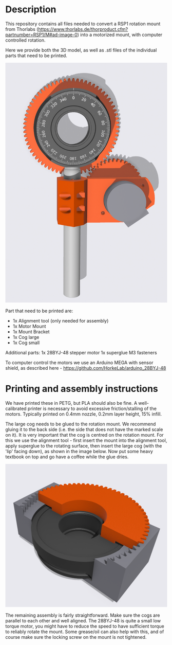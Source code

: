 # Description
This repository contains all files needed to convert a RSP1 rotation mount from Thorlabs (https://www.thorlabs.de/thorproduct.cfm?partnumber=RSP1/M#ad-image-0) into a motorized mount, with computer controlled rotation.

Here we provide both the 3D model, as well as .stl files of the individual parts that need to be printed.

![CAD model of the mirror mount](images/CAD_model.PNG)

Part that need to be printed are:
- 1x Alignment tool (only needed for assembly)
- 1x Motor Mount
- 1x Mount Bracket
- 1x Cog large
- 1x Cog small

Additional parts:
1x 28BYJ-48 stepper motor
1x superglue
M3 fasteners 

To computer control the motors we use an Arduino MEGA with sensor shield, as described here - https://github.com/HorkeLab/arduino_28BYJ-48

# Printing and assembly instructions
We have printed these in PETG, but PLA should also be fine. A well-calibrated printer is necessary to avoid excessive friction/stalling of the motors. Typically printed on 0.4mm nozzle, 0.2mm layer height, 15\% infill.

The large cog needs to be glued to the rotation mount. We recommend gluing it to the back side (i.e. the side that does not have the marked scale on it). It is very important that the cog is centred on the rotation mount. For this we use the alignment tool - first insert the mount into the alignment tool, apply superglue to the rotating surface, then insert the large cog (with the 'lip' facing down), as shown in the image below. Now put some heavy textbook on top and go have a coffee while the glue dries.

![CAD model of the alignment tool in action](images/assembly.PNG)

The remaining assembly is fairly straightforward. Make sure the cogs are parallel to each other and well aligned. The 28BYJ-48 is quite a small low torque motor, you might have to reduce the speed to have sufficient torque to reliably rotate the mount. Some grease/oil can also help with this, and of course make sure the locking screw on the mount is not tightened.